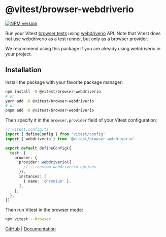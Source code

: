# @vitest/browser-webdriverio

[![NPM version](https://img.shields.io/npm/v/@vitest/browser-webdriverio?color=a1b858&label=)](https://www.npmjs.com/package/@vitest/browser-webdriverio)

Run your Vitest [browser tests](https://vitest.dev/guide/browser/) using [webdriverio](https://webdriver.io/docs/api/browser) API. Note that Vitest does not use webdriverio as a test runner, but only as a browser provider.

We recommend using this package if you are already using webdriverio in your project.

## Installation

Install the package with your favorite package manager:

```sh
npm install -D @vitest/browser-webdriverio
# or
yarn add -D @vitest/browser-webdriverio
# or
pnpm add -D @vitest/browser-webdriverio
```

Then specify it in the `browser.provider` field of your Vitest configuration:

```ts
// vitest.config.ts
import { defineConfig } from 'vitest/config'
import { webdriverio } from '@vitest/browser-webdriverio'

export default defineConfig({
  test: {
    browser: {
      provider: webdriverio({
        // ...custom webdriverio options
      }),
      instances: [
        { name: 'chromium' },
      ],
    },
  },
})
```

Then run Vitest in the browser mode:

```sh
npx vitest --browser
```

[GitHub](https://github.com/vitest-dev/vitest/tree/main/packages/browser-webdriverio) | [Documentation](https://vitest.dev/guide/browser/webdriverio)

